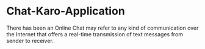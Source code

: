 # Chat-Karo-Application
There has been an Online Chat may refer to any kind of  communication over the Internet that offers a real-time transmission  of text messages from sender to receiver.
